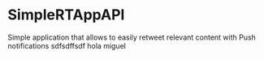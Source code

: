 # SimpleRTAppAPI
Simple application that allows to easily retweet relevant content with Push notifications
sdfsdffsdf
hola miguel
